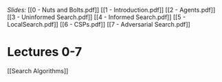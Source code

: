 *Slides:*
[[0 - Nuts and Bolts.pdf]]
[[1 - Introduction.pdf]]
[[2 - Agents.pdf]]
[[3 - Uninformed Search.pdf]]
[[4 - Informed Search.pdf]]
[[5 - LocalSearch.pdf]]
[[6 - CSPs.pdf]]
[[7 - Adversarial Search.pdf]]

# Lectures 0-7
[[Search Algorithms]]
